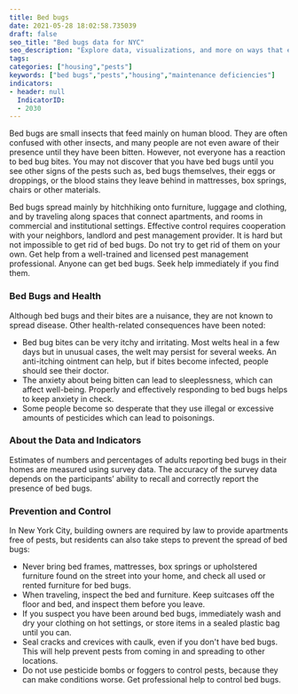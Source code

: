 ```yaml
---
title: Bed bugs
date: 2021-05-28 18:02:58.735039
draft: false
seo_title: "Bed bugs data for NYC"
seo_description: "Explore data, visualizations, and more on ways that environments shape health in New York City's neighborhoods.."
tags: 
categories: ["housing","pests"]
keywords: ["bed bugs","pests","housing","maintenance deficiencies"]
indicators:
- header: null
  IndicatorID: 
  - 2030
---
```


Bed bugs are small insects that feed mainly on human blood. They are often confused with other insects, and many people are not even aware of their presence until they have been bitten. However, not everyone has a reaction to bed bug bites. You may not discover that you have bed bugs until you see other signs of the pests such as, bed bugs themselves, their eggs or droppings, or the blood stains they leave behind in mattresses, box springs, chairs or other materials.

Bed bugs spread mainly by hitchhiking onto furniture, luggage and clothing, and by traveling along spaces that connect apartments, and rooms in commercial and institutional settings. Effective control requires cooperation with your neighbors, landlord and pest management provider. It is hard but not impossible to get rid of bed bugs. Do not try to get rid of them on your own. Get help from a well-trained and licensed pest management professional. Anyone can get bed bugs. Seek help immediately if you find them.

### Bed Bugs and Health

 Although bed bugs and their bites are a nuisance, they are not known to spread disease. Other health-related consequences have been noted:

* Bed bug bites can be very itchy and irritating. Most welts heal in a few days but in unusual cases, the welt may persist for several weeks. An anti-itching ointment can help, but if bites become infected, people should see their doctor.
* The anxiety about being bitten can lead to sleeplessness, which can affect well-being. Properly and effectively responding to bed bugs helps to keep anxiety in check.
* Some people become so desperate that they use illegal or excessive amounts of pesticides which can lead to poisonings.

### About the Data and Indicators

Estimates of numbers and percentages of adults reporting bed bugs in their homes are measured using survey data. The accuracy of the survey data depends on the participants’ ability to recall and correctly report the presence of bed bugs.   

### Prevention and Control

In New York City, building owners are required by law to provide apartments free of pests, but residents can also take steps to prevent the spread of bed bugs:

* Never bring bed frames, mattresses, box springs or upholstered furniture found on the street into your home, and check all used or rented furniture for bed bugs.
* When traveling, inspect the bed and furniture. Keep suitcases off the floor and bed, and inspect them before you leave.
* If you suspect you have been around bed bugs, immediately wash and dry your clothing on hot settings, or store items in a sealed plastic bag until you can.
* Seal cracks and crevices with caulk, even if you don't have bed bugs. This will help prevent pests from coming in and spreading to other locations.
* Do not use pesticide bombs or foggers to control pests, because they can make conditions worse. Get professional help to control bed bugs.